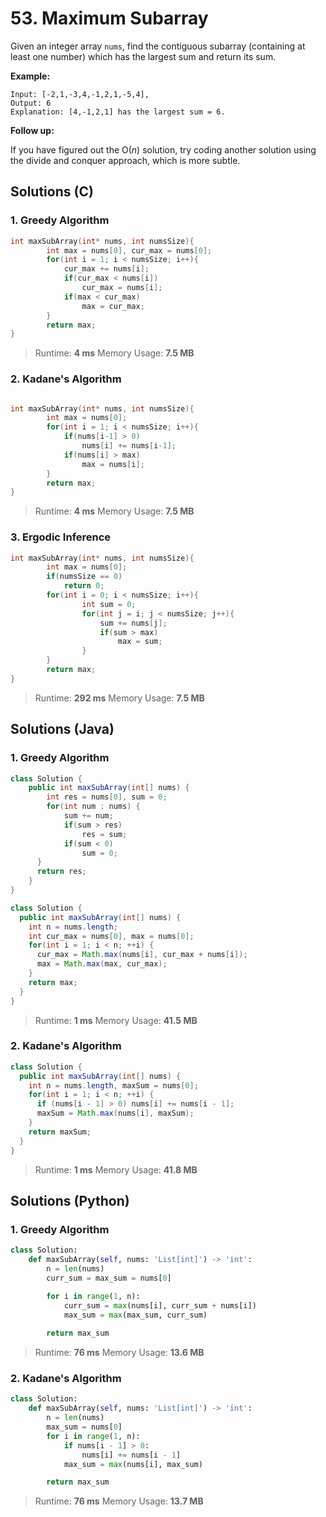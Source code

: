 # 53. Maximum Subarray

Given an integer array `nums`, find the contiguous subarray (containing at least one number) which has the largest sum and return its sum.

**Example:**

```
Input: [-2,1,-3,4,-1,2,1,-5,4],
Output: 6
Explanation: [4,-1,2,1] has the largest sum = 6.
```

**Follow up:**

If you have figured out the O(*n*) solution, try coding another solution using the divide and conquer approach, which is more subtle.



## Solutions (C)

### 1. Greedy Algorithm

```c
int maxSubArray(int* nums, int numsSize){
        int max = nums[0], cur_max = nums[0];
        for(int i = 1; i < numsSize; i++){
            cur_max += nums[i];
            if(cur_max < nums[i])
                cur_max = nums[i];
            if(max < cur_max)
                max = cur_max;
        }
        return max;
}
```

> Runtime: **4 ms** Memory Usage: **7.5 MB**

### 2. Kadane's Algorithm

```c

int maxSubArray(int* nums, int numsSize){
        int max = nums[0];
        for(int i = 1; i < numsSize; i++){
            if(nums[i-1] > 0) 
                nums[i] += nums[i-1];
            if(nums[i] > max)
                max = nums[i];
        }
        return max;
}
```

> Runtime: **4 ms** Memory Usage: **7.5 MB**

### 3. Ergodic Inference

```c
int maxSubArray(int* nums, int numsSize){
        int max = nums[0];
        if(numsSize == 0) 
            return 0;  
        for(int i = 0; i < numsSize; i++){
                int sum = 0;
                for(int j = i; j < numsSize; j++){
                    sum += nums[j];
                    if(sum > max)
                        max = sum;
                }
        }
        return max;
}
```

> Runtime: **292 ms** Memory Usage: **7.5 MB**



## Solutions (Java)

### 1. Greedy Algorithm

```java
class Solution {
    public int maxSubArray(int[] nums) {
        int res = nums[0], sum = 0;
        for(int num : nums) {
        	sum += num;
        	if(sum > res)
            	res = sum;
        	if(sum < 0)
            	sum = 0;
      }
      return res;
    }
}

class Solution {
  public int maxSubArray(int[] nums) {
    int n = nums.length;
    int cur_max = nums[0], max = nums[0];
    for(int i = 1; i < n; ++i) {
      cur_max = Math.max(nums[i], cur_max + nums[i]);
      max = Math.max(max, cur_max);
    }
    return max;
  }
}
```

> Runtime: **1 ms** Memory Usage: **41.5 MB**

### 2. Kadane's Algorithm

```java
class Solution {
  public int maxSubArray(int[] nums) {
    int n = nums.length, maxSum = nums[0];
    for(int i = 1; i < n; ++i) {
      if (nums[i - 1] > 0) nums[i] += nums[i - 1];
      maxSum = Math.max(nums[i], maxSum);
    }
    return maxSum;
  }
}
```

> Runtime: **1 ms** Memory Usage: **41.8 MB**



## Solutions (Python)

### 1. Greedy Algorithm

```python
class Solution:
    def maxSubArray(self, nums: 'List[int]') -> 'int':
        n = len(nums)
        curr_sum = max_sum = nums[0]

        for i in range(1, n):
            curr_sum = max(nums[i], curr_sum + nums[i])
            max_sum = max(max_sum, curr_sum)
            
        return max_sum
```

> Runtime: **76 ms** Memory Usage: **13.6 MB**



### 2. Kadane's Algorithm

```python
class Solution:
    def maxSubArray(self, nums: 'List[int]') -> 'int':
        n = len(nums)
        max_sum = nums[0]
        for i in range(1, n):
            if nums[i - 1] > 0:
                nums[i] += nums[i - 1] 
            max_sum = max(nums[i], max_sum)

        return max_sum
```

> Runtime: **76 ms** Memory Usage: **13.7 MB**